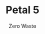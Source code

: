 ---
layout: petal
title: Petal 5
subtitle: Zero Waste 
tagline: Reject, Reduce, Reuse, Recycle, Restore
has_children: true
has_toc: true
graphic: ./graphics/petals/Zero-Waste-160x160.png
nav_order: 6
---